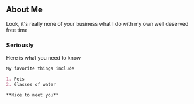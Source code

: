 ## About Me

Look, it's really none of your business what I do with my own well deserved free time

### Seriously

Here is what you need to know

```markdown
My favorite things include

1. Pets
2. Glasses of water

**Nice to meet you**

```

